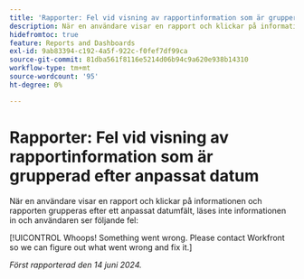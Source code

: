 ```yaml
---
title: 'Rapporter: Fel vid visning av rapportinformation som är grupperad efter anpassat datum'
description: När en användare visar en rapport och klickar på informationen och rapporten grupperas efter ett anpassat datumfält, läses inte informationen in och användaren ser ett fel.
hidefromtoc: true
feature: Reports and Dashboards
exl-id: 9ab83394-c192-4a5f-922c-f0fef7df99ca
source-git-commit: 81dba561f8116e5214d06b94c9a620e938b14310
workflow-type: tm+mt
source-wordcount: '95'
ht-degree: 0%

---
```


# Rapporter: Fel vid visning av rapportinformation som är grupperad efter anpassat datum

När en användare visar en rapport och klickar på informationen och rapporten grupperas efter ett anpassat datumfält, läses inte informationen in och användaren ser följande fel:

[!UICONTROL Whoops! Something went wrong. Please contact Workfront so we can figure out what went wrong and fix it.]

_Först rapporterad den 14 juni 2024._
